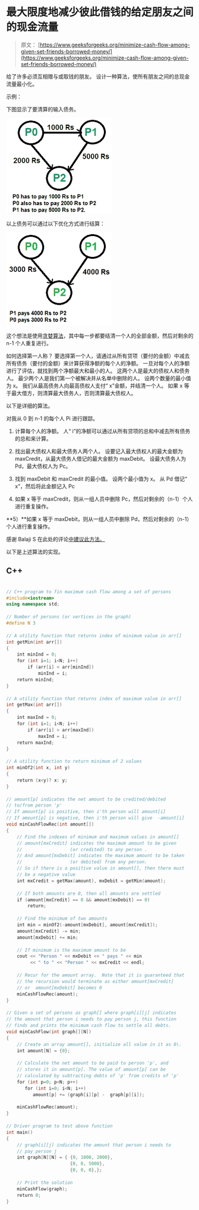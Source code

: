 # 最大限度地减少彼此借钱的给定朋友之间的现金流量

> 原文： [https://www.geeksforgeeks.org/minimize-cash-flow-among-given-set-friends-borrowed-money/](https://www.geeksforgeeks.org/minimize-cash-flow-among-given-set-friends-borrowed-money/)

给了许多必须互相赠与或取钱的朋友。 设计一种算法，使所有朋友之间的总现金流量最小化。

示例：

下图显示了要清算的输入债务。

![cashFlow](img/783f83f7fdf679ba7ed9342213cc5585.png)

以上债务可以通过以下优化方式进行结算：

![cashFlow](img/7ed1f1ec282c7e51f8b2345932772779.png)

这个想法是使用[贪婪算法](https://www.geeksforgeeks.org/tag/Greedy-Algorithm/)，其中每一步都要结清一个人的全部金额，然后对剩余的 n-1 个人重复进行。

如何选择第一人称？ 要选择第一个人，请通过从所有贷项（要付的金额）中减去所有债务（要付的金额）来计算获得净额的每个人的净额。 一旦对每个人的净额进行了评估，就找到两个净额最大和最小的人。 这两个人是最大的债权人和债务人。 最少两个人是我们第一个被解决并从名单中删除的人。 设两个数量的最小值为 x。 我们从最高债务人向最高债权人支付“ x”金额，并结清一个人。 如果 x 等于最大借方，则清算最大债务人，否则清算最大债权人。

以下是详细的算法。

对我从 0 到 n-1 的每个人 Pi 进行跟踪。

1.  计算每个人的净额。 人“ i”的净额可以通过从所有贷项的总和中减去所有债务的总和来计算。

2.  找出最大债权人和最大债务人两个人。 设要记入最大债权人的最大金额为 maxCredit，从最大债务人借记的最大金额为 maxDebit。 设最大债务人为 Pd，最大债权人为 Pc。

3.  找到 maxDebit 和 maxCredit 的最小值。 设两个最小值为 x。 从 Pd 借记“ x”，然后将此金额记入 Pc

4.  如果 x 等于 maxCredit，则从一组人员中删除 Pc，然后对剩余的（n-1）个人进行重复操作。

 **5）**如果 x 等于 maxDebit，则从一组人员中删除 Pd，然后对剩余的（n-1）个人进行重复操作。

感谢 Balaji S 在此处的评论[中建议此方法。](https://www.geeksforgeeks.org/amazon-interview-experience-set-165-sde/)

以下是上述算法的实现。

## C++

```cpp

// C++ program to fin maximum cash flow among a set of persons 
#include<iostream> 
using namespace std; 

// Number of persons (or vertices in the graph) 
#define N 3 

// A utility function that returns index of minimum value in arr[] 
int getMin(int arr[]) 
{ 
    int minInd = 0; 
    for (int i=1; i<N; i++) 
        if (arr[i] < arr[minInd]) 
            minInd = i; 
    return minInd; 
} 

// A utility function that returns index of maximum value in arr[] 
int getMax(int arr[]) 
{ 
    int maxInd = 0; 
    for (int i=1; i<N; i++) 
        if (arr[i] > arr[maxInd]) 
            maxInd = i; 
    return maxInd; 
} 

// A utility function to return minimum of 2 values 
int minOf2(int x, int y) 
{ 
    return (x<y)? x: y; 
} 

// amount[p] indicates the net amount to be credited/debited 
// to/from person 'p' 
// If amount[p] is positive, then i'th person will amount[i] 
// If amount[p] is negative, then i'th person will give  -amount[i] 
void minCashFlowRec(int amount[]) 
{ 
    // Find the indexes of minimum and maximum values in amount[] 
    // amount[mxCredit] indicates the maximum amount to be given 
    //                  (or credited) to any person . 
    // And amount[mxDebit] indicates the maximum amount to be taken 
    //                  (or debited) from any person. 
    // So if there is a positive value in amount[], then there must 
    // be a negative value 
    int mxCredit = getMax(amount), mxDebit = getMin(amount); 

    // If both amounts are 0, then all amounts are settled 
    if (amount[mxCredit] == 0 && amount[mxDebit] == 0) 
        return; 

    // Find the minimum of two amounts 
    int min = minOf2(-amount[mxDebit], amount[mxCredit]); 
    amount[mxCredit] -= min; 
    amount[mxDebit] += min; 

    // If minimum is the maximum amount to be 
    cout << "Person " << mxDebit << " pays " << min 
         << " to " << "Person " << mxCredit << endl; 

    // Recur for the amount array.  Note that it is guaranteed that 
    // the recursion would terminate as either amount[mxCredit]  
    // or  amount[mxDebit] becomes 0 
    minCashFlowRec(amount); 
} 

// Given a set of persons as graph[] where graph[i][j] indicates 
// the amount that person i needs to pay person j, this function 
// finds and prints the minimum cash flow to settle all debts. 
void minCashFlow(int graph[][N]) 
{ 
    // Create an array amount[], initialize all value in it as 0\. 
    int amount[N] = {0}; 

    // Calculate the net amount to be paid to person 'p', and 
    // stores it in amount[p]. The value of amount[p] can be 
    // calculated by subtracting debts of 'p' from credits of 'p' 
    for (int p=0; p<N; p++) 
       for (int i=0; i<N; i++) 
          amount[p] += (graph[i][p] -  graph[p][i]); 

    minCashFlowRec(amount); 
} 

// Driver program to test above function 
int main() 
{ 
    // graph[i][j] indicates the amount that person i needs to 
    // pay person j 
    int graph[N][N] = { {0, 1000, 2000}, 
                        {0, 0, 5000}, 
                        {0, 0, 0},}; 

    // Print the solution 
    minCashFlow(graph); 
    return 0; 
} 

```